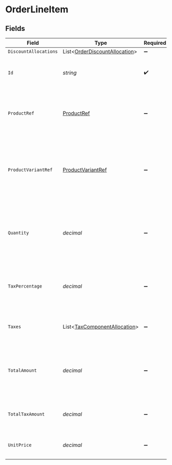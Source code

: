 # OrderLineItem


## Fields

| Field                                                                                        | Type                                                                                         | Required                                                                                     | Description                                                                                  | Example                                                                                      |
| -------------------------------------------------------------------------------------------- | -------------------------------------------------------------------------------------------- | -------------------------------------------------------------------------------------------- | -------------------------------------------------------------------------------------------- | -------------------------------------------------------------------------------------------- |
| `DiscountAllocations`                                                                        | List<[OrderDiscountAllocation](../../models/shared/OrderDiscountAllocation.md)>              | :heavy_minus_sign:                                                                           | N/A                                                                                          |                                                                                              |
| `Id`                                                                                         | *string*                                                                                     | :heavy_check_mark:                                                                           | A unique, persistent identifier for this record                                              | 13d946f0-c5d5-42bc-b092-97ece17923ab                                                         |
| `ProductRef`                                                                                 | [ProductRef](../../models/shared/ProductRef.md)                                              | :heavy_minus_sign:                                                                           | Reference that links the line item to the correct product details.                           |                                                                                              |
| `ProductVariantRef`                                                                          | [ProductVariantRef](../../models/shared/ProductVariantRef.md)                                | :heavy_minus_sign:                                                                           | Reference that links the line item to the specific version of product that has been ordered. |                                                                                              |
| `Quantity`                                                                                   | *decimal*                                                                                    | :heavy_minus_sign:                                                                           | Number of units of the product sold.<br/>For refunds, quantity is a negative value.<br/>     |                                                                                              |
| `TaxPercentage`                                                                              | *decimal*                                                                                    | :heavy_minus_sign:                                                                           | Percentage rate (from 0 to 100) of any sale tax applied to the unit amount.                  | 0                                                                                            |
| `Taxes`                                                                                      | List<[TaxComponentAllocation](../../models/shared/TaxComponentAllocation.md)>                | :heavy_minus_sign:                                                                           | Taxes breakdown as applied to order lines.                                                   |                                                                                              |
| `TotalAmount`                                                                                | *decimal*                                                                                    | :heavy_minus_sign:                                                                           | Total price of the line item, including discounts, tax and minus any refunds.                |                                                                                              |
| `TotalTaxAmount`                                                                             | *decimal*                                                                                    | :heavy_minus_sign:                                                                           | Total amount of tax applied to the line item.                                                |                                                                                              |
| `UnitPrice`                                                                                  | *decimal*                                                                                    | :heavy_minus_sign:                                                                           | Price per unit of goods or service.                                                          |                                                                                              |